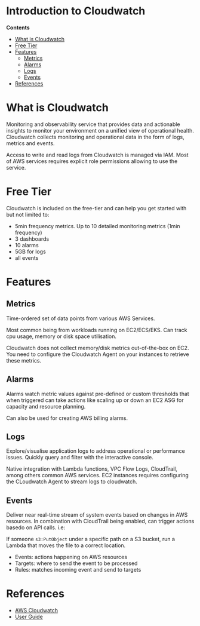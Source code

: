 # Introduction to Cloudwatch

**Contents**

- [What is Cloudwatch](#what-is-cloudwatch)
- [Free Tier](#free-tier)
- [Features](#features)
    - [Metrics](#metrics)
    - [Alarms](#alarms)
    - [Logs](#logs)
    - [Events](#events)
- [References](#references)

# What is Cloudwatch

Monitoring and observability service that provides data and actionable insights to monitor your environment on a unified view of operational health. Cloudwatch collects monitoring and operational data in the form of logs, metrics and events.

Access to write and read logs from Cloudwatch is managed via IAM. Most of AWS services requires explicit role permissions allowing to use the service.

# Free Tier

Cloudwatch is included on the free-tier and can help you get started with but not limited to:

- 5min frequency metrics. Up to 10 detailed monitoring metrics (1min frequency)
- 3 dashboards
- 10 alarms
- 5GB for logs
- all events

# Features
    
## Metrics
Time-ordered set of data points from various AWS Services.

Most common being from workloads running on EC2/ECS/EKS. Can track cpu usage, memory or disk space utilisation.

Cloudwatch does not collect memory/disk metrics out-of-the-box on EC2. You need to configure the Cloudwatch Agent on your instances to retrieve these metrics.


## Alarms
Alarms watch metric values against pre-defined or custom thresholds that when triggered can take actions like scaling up or down an EC2 ASG for capacity and resource planning.

Can also be used for creating AWS billing alarms.

## Logs
Explore/visualise application logs to address operational or performance issues. Quickly query and filter with the interactive console.

Native integration with Lambda functions, VPC Flow Logs, CloudTrail, among others common AWS services. EC2 instances requires configuring the CLoudwatch Agent to stream logs to cloudwatch.

## Events
Deliver near real-time stream of system events based on changes in AWS resources. In combination with CloudTrail being enabled, can trigger actions basedo on API calls. i.e:

If someone `s3:PutObject` under a specific path on a S3 bucket, run a Lambda that moves the file to a correct location.

- Events: actions happening on AWS resources
- Targets: where to send the event to be processed
- Rules: matches incoming event and send to targets

# References

- [AWS Cloudwatch](https://aws.amazon.com/cloudwatch/)
- [User Guide](https://docs.aws.amazon.com/AmazonCloudWatch/latest/monitoring/acw-ug.pdf)